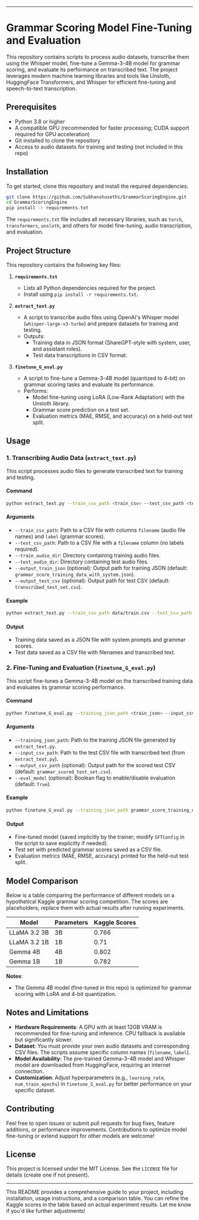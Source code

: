 
---

# Grammar Scoring Model Fine-Tuning and Evaluation

This repository contains scripts to process audio datasets, transcribe them using the Whisper model, fine-tune a Gemma-3-4B model for grammar scoring, and evaluate its performance on transcribed text. The project leverages modern machine learning libraries and tools like Unsloth, HuggingFace Transformers, and Whisper for efficient fine-tuning and speech-to-text transcription.

## Prerequisites

- Python 3.8 or higher
- A compatible GPU (recommended for faster processing; CUDA support required for GPU acceleration)
- Git installed to clone the repository
- Access to audio datasets for training and testing (not included in this repo)

## Installation

To get started, clone this repository and install the required dependencies:

```bash
git clone https://github.com/Subhanshusethi/GrammarScoringEngine.git
cd GrammarScoringEngine
pip install -r requirements.txt
```

The `requirements.txt` file includes all necessary libraries, such as `torch`, `transformers`, `unsloth`, and others for model fine-tuning, audio transcription, and evaluation.

## Project Structure

This repository contains the following key files:

1. **`requirements.txt`**
   - Lists all Python dependencies required for the project.
   - Install using `pip install -r requirements.txt`.

2. **`extract_text.py`**
   - A script to transcribe audio files using OpenAI's Whisper model (`whisper-large-v3-turbo`) and prepare datasets for training and testing.
   - Outputs:
     - Training data in JSON format (ShareGPT-style with system, user, and assistant roles).
     - Test data transcriptions in CSV format.

3. **`finetune_G_eval.py`**
   - A script to fine-tune a Gemma-3-4B model (quantized to 4-bit) on grammar scoring tasks and evaluate its performance.
   - Performs:
     - Model fine-tuning using LoRA (Low-Rank Adaptation) with the Unsloth library.
     - Grammar score prediction on a test set.
     - Evaluation metrics (MAE, RMSE, and accuracy) on a held-out test split.

## Usage

### 1. Transcribing Audio Data (`extract_text.py`)

This script processes audio files to generate transcribed text for training and testing.

#### Command
```bash
python extract_text.py --train_csv_path <train_csv> --test_csv_path <test_csv> --train_audio_dir <train_dir> --test_audio_dir <test_dir>
```

#### Arguments
- `--train_csv_path`: Path to a CSV file with columns `filename` (audio file names) and `label` (grammar scores).
- `--test_csv_path`: Path to a CSV file with a `filename` column (no labels required).
- `--train_audio_dir`: Directory containing training audio files.
- `--test_audio_dir`: Directory containing test audio files.
- `--output_train_json` (optional): Output path for training JSON (default: `grammar_score_training_data_with_system.json`).
- `--output_test_csv` (optional): Output path for test CSV (default: `transcribed_test_set.csv`).

#### Example
```bash
python extract_text.py --train_csv_path data/train.csv --test_csv_path data/test.csv --train_audio_dir audio/train --test_audio_dir audio/test
```

#### Output
- Training data saved as a JSON file with system prompts and grammar scores.
- Test data saved as a CSV file with filenames and transcribed text.

### 2. Fine-Tuning and Evaluation (`finetune_G_eval.py`)

This script fine-tunes a Gemma-3-4B model on the transcribed training data and evaluates its grammar scoring performance.

#### Command
```bash
python finetune_G_eval.py --training_json_path <train_json> --input_csv_path <test_csv>
```

#### Arguments
- `--training_json_path`: Path to the training JSON file generated by `extract_text.py`.
- `--input_csv_path`: Path to the test CSV file with transcribed text (from `extract_text.py`).
- `--output_csv_path` (optional): Output path for the scored test CSV (default: `grammar_scored_test_set.csv`).
- `--eval_model` (optional): Boolean flag to enable/disable evaluation (default: `True`).

#### Example
```bash
python finetune_G_eval.py --training_json_path grammar_score_training_data_with_system.json --input_csv_path transcribed_test_set.csv
```

#### Output
- Fine-tuned model (saved implicitly by the trainer; modify `SFTConfig` in the script to save explicitly if needed).
- Test set with predicted grammar scores saved as a CSV file.
- Evaluation metrics (MAE, RMSE, accuracy) printed for the held-out test split.

## Model Comparison

Below is a table comparing the performance of different models on a hypothetical Kaggle grammar scoring competition. The scores are placeholders; replace them with actual results after running experiments.

| Model         | Parameters | Kaggle Scores   |
|---------------|------------|-------|
| LLaMA 3.2 3B  | 3B         | 0.766  |
| LLaMA 3.2 1B  | 1B         | 0.71  |
| Gemma 4B      | 4B         | 0.802  |
| Gemma 1B      | 1B         | 0.782  |

**Notes**:
- The Gemma 4B model (fine-tuned in this repo) is optimized for grammar scoring with LoRA and 4-bit quantization.

## Notes and Limitations

- **Hardware Requirements**: A GPU with at least 12GB VRAM is recommended for fine-tuning and inference. CPU fallback is available but significantly slower.
- **Dataset**: You must provide your own audio datasets and corresponding CSV files. The scripts assume specific column names (`filename`, `label`).
- **Model Availability**: The pre-trained Gemma-3-4B model and Whisper model are downloaded from HuggingFace, requiring an internet connection.
- **Customization**: Adjust hyperparameters (e.g., `learning_rate`, `num_train_epochs`) in `finetune_G_eval.py` for better performance on your specific dataset.

## Contributing

Feel free to open issues or submit pull requests for bug fixes, feature additions, or performance improvements. Contributions to optimize model fine-tuning or extend support for other models are welcome!

## License

This project is licensed under the MIT License. See the `LICENSE` file for details (create one if not present).

---

This README provides a comprehensive guide to your project, including installation, usage instructions, and a comparison table. You can refine the Kaggle scores in the table based on actual experiment results. Let me know if you'd like further adjustments!
